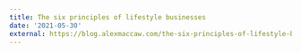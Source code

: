 ```yaml
---
title: The six principles of lifestyle businesses
date: '2021-05-30'
external: https://blog.alexmaccaw.com/the-six-principles-of-lifestyle-businesses/
---
```

